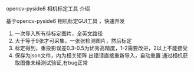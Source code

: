 opencv-pyside6 相机标定工具
介绍

基于opencv-pyside6 相机标定GUI工具 ，快速开发

1. 一次导入所有待标定图片，全英文路径
2. 大于等于9张才可采集，一张张检测图片，然后标定
3. 标定得到，重投影误差0.3-0.5为优秀高精度，1-2需要改进，2以上不能接受
4. 保存为json文件，内为相关矩阵 出错请直接重新导入，自动重置 通过相机获取图像未经测试验证,有bug正常
